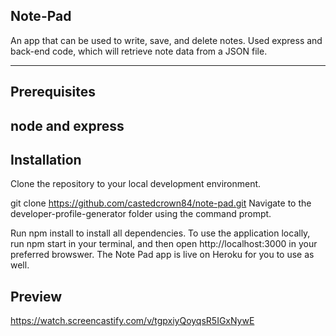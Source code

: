 ## Note-Pad

An app that can be used to write, save, and delete notes. Used express and back-end code, which will retrieve note data from a JSON file.

---------

## Prerequisites

node and express
------------------------

## Installation

Clone the repository to your local development environment.

git clone https://github.com/castedcrown84/note-pad.git
Navigate to the developer-profile-generator folder using the command prompt.

Run npm install to install all dependencies. To use the application locally, run npm start in your terminal, and then open http://localhost:3000 in your preferred browswer. The Note Pad app is live on Heroku for you to use as well.

## Preview
https://watch.screencastify.com/v/tgpxiyQoyqsR5IGxNywE

